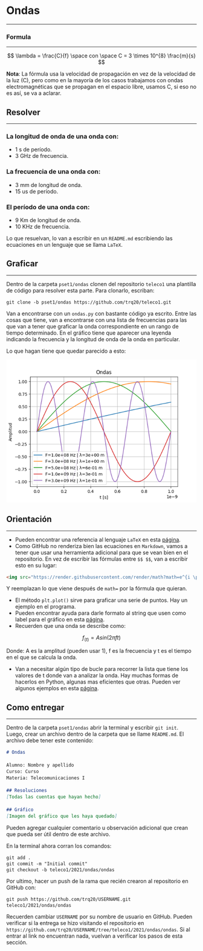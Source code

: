 <script type="text/javascript" charset="utf-8" 
src="https://cdn.mathjax.org/mathjax/latest/MathJax.js?config=TeX-AMS-MML_HTMLorMML,
https://vincenttam.github.io/javascripts/MathJaxLocal.js"></script>

# Ondas
---

### Formula
---

$$
\lambda = \frac{C}{f} \space con \space C = 3 \times 10^{8} \frac{m}{s}
$$

**Nota**: La fórmula usa la velocidad de propagación en vez de la velocidad de la luz (C), pero como en la mayoría de los casos trabajamos con ondas electromagnéticas que se propagan en el espacio libre, usamos C, si eso no es así, se va a aclarar. 

## Resolver
---
### La longitud de onda de una onda con:

- 1 s de período.
- 3 GHz de frecuencia.

### La frecuencia de una onda con:
- 3 mm de longitud de onda.
- 15 us de período.

### El período de una onda con:
- 9 Km de longitud de onda.
- 10 KHz de frecuencia.

Lo que resuelvan, lo van a escribir en un `README.md` escribiendo las ecuaciones en un lenguaje que se llama `LaTeX`. 

## Graficar
---
Dentro de la carpeta `pset1/ondas` clonen del repositorio `teleco1` una plantilla de código para resolver esta parte. Para clonarlo, escriban:

```
git clone -b pset1/ondas https://github.com/trq20/teleco1.git
```

Van a encontrarse con un `ondas.py` con bastante código ya escrito. Entre las cosas que tiene, van a encontrarse con una lista de frecuencias para las que van a tener que graficar la onda correspondiente en un rango de tiempo determinado. En el gráfico tiene que aparecer una leyenda indicando la frecuencia y la longitud de onda de la onda en particular. 

Lo que hagan tiene que quedar parecido a esto:

![](./graph.png)

## Orientación
---
- Pueden encontrar una referencia al lenguaje `LaTeX` en esta [página](https://en.wikibooks.org/wiki/LaTeX/Mathematics).
- Como GitHub no renderiza bien las ecuaciones en `Markdown`, vamos a tener que usar una herramienta adicional para que se vean bien en el repositorio. En vez de escribir las fórmulas entre `$$ $$`, van a escribir esto en su lugar:

```html
<img src="https://render.githubusercontent.com/render/math?math=e^{i \pi} = -1">
```

Y reemplazan lo que viene después de `math=` por la fórmula que quieran.

- El método `plt.plot()` sirve para graficar una serie de puntos. Hay un ejemplo en el programa.
- Pueden encontrar ayuda para darle formato al string que usen como label para el gráfico en esta [página](https://www.w3schools.com/python/ref_string_format.asp).
- Recuerden que una onda se describe como:

$$
f_{(t)}=A sin(2\pi f t)
$$

Donde: A es la amplitud (pueden usar 1), f es la frecuencia y t es el tiempo en el que se calcula la onda.

- Van a necesitar algún tipo de bucle para recorrer la lista que tiene los valores de t donde van a analizar la onda. Hay muchas formas de hacerlos en Python, algunas mas eficientes que otras. Pueden ver algunos ejemplos en esta [página](https://www.w3schools.com/python/python_for_loops.asp).

## Como entregar
---
Dentro de la carpeta `pset1/ondas` abrir la terminal y escribir `git init`. Luego, crear un archivo dentro de la carpeta que se llame `README.md`. El archivo debe tener este contenido:

```markdown
# Ondas

Alumno: Nombre y apellido
Curso: Curso
Materia: Telecomunicaciones I

## Resoluciones
[Todas las cuentas que hayan hecho]

## Gráfico
[Imagen del gráfico que les haya quedado]
```

Pueden agregar cualquier comentario u observación adicional que crean que pueda ser útil dentro de este archivo.

En la terminal ahora corran los comandos:

```
git add .
git commit -m "Initial commit"
git checkout -b teleco1/2021/ondas/ondas
```

Por ultimo, hacer un push de la rama que recién crearon al repositorio en GitHub con:

```
git push https://github.com/trq20/USERNAME.git teleco1/2021/ondas/ondas
```

Recuerden cambiar `USERNAME` por su nombre de usuario en GitHub. Pueden verificar si la entrega se hizo visitando el repositorio en `https://github.com/trq20/USERNAME/tree/teleco1/2021/ondas/ondas`. Si al entrar al link no encuentran nada, vuelvan a verificar los pasos de esta sección.